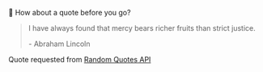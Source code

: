 📣 How about a quote before you go?

> I have always found that mercy bears richer fruits than strict justice.
>
> <p>- Abraham Lincoln</p>

Quote requested from [Random Quotes API](https://github.com/lukePeavey/quotable)
